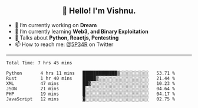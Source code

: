 <h2 align="center">👋 Hello! I'm Vishnu.</h2>


- 🔭 I’m currently working on **Dream**
- 🌱 I’m currently learning **Web3, and Binary Exploitation**
- 💬 Talks about **Python, Reactjs, Pentesting**
- 📫 How to reach me: [@5P34R](https://twitter.com/Vishnu27302693) on Twitter

---
<!--START_SECTION:waka-->

```text
Total Time: 7 hrs 45 mins

Python       4 hrs 11 mins   █████████████▒░░░░░░░░░░░   53.71 %
Rust         1 hr 40 mins    █████▒░░░░░░░░░░░░░░░░░░░   21.44 %
XML          47 mins         ██▓░░░░░░░░░░░░░░░░░░░░░░   10.23 %
JSON         21 mins         █░░░░░░░░░░░░░░░░░░░░░░░░   04.64 %
PHP          19 mins         █░░░░░░░░░░░░░░░░░░░░░░░░   04.17 %
JavaScript   12 mins         ▓░░░░░░░░░░░░░░░░░░░░░░░░   02.75 %
```

<!--END_SECTION:waka-->
